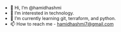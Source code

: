 - 👋 Hi, I’m @hamidhashmi
- 👀 I’m interested in technology.
- 🌱 I’m currently learning git, terraform, and python.
- 📫 How to reach me - hamidhashmi7@gmail.com

<!---
hamidhashmi/hamidhashmi is a ✨ special ✨ repository because its `README.md` (this file) appears on your GitHub profile.
You can click the Preview link to take a look at your changes.
--->
